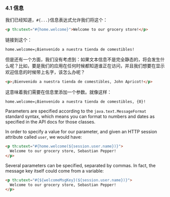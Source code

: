 ### 4.1 信息

我们已经知道，`#{...}`信息表达式允许我们将这个：
```html
<p th:utext="#{home.welcome}">Welcome to our grocery store!</p>
```
链接到这个：
```
home.welcome=¡Bienvenido a nuestra tienda de comestibles!
```
但是还有一个方面，我们没有考虑到：如果文本信息不是完全静态的，将会发生什么呢？比如，要是我们的应用在任何时候都知道谁正在访问，并且我们想要在显示欢迎信息的时候带上名字，该怎么办呢？
```html
<p>¡Bienvenido a nuestra tienda de comestibles, John Apricot!</p>
```
这意味着我们需要在信息里添加一个参数。就像这样：
```
home.welcome=¡Bienvenido a nuestra tienda de comestibles, {0}!
```
Parameters are specified according to the `java.text.MessageFormat` standard syntax, which means you can format to numbers and dates as specified in the API docs for those classes.

In order to specify a value for our parameter, and given an HTTP session attribute called `user`, we would have:
```html
<p th:utext="#{home.welcome(${session.user.name})}">
  Welcome to our grocery store, Sebastian Pepper!
</p>
```
Several parameters can be specified, separated by commas. In fact, the message key itself could come from a variable:
```html
<p th:utext="#{${welcomeMsgKey}(${session.user.name})}">
  Welcome to our grocery store, Sebastian Pepper!
</p>
```